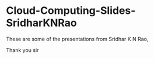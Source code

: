# Cloud-Computing-Slides-SridharKNRao
These are some of the presentations from Sridhar K N Rao,

Thank you sir

